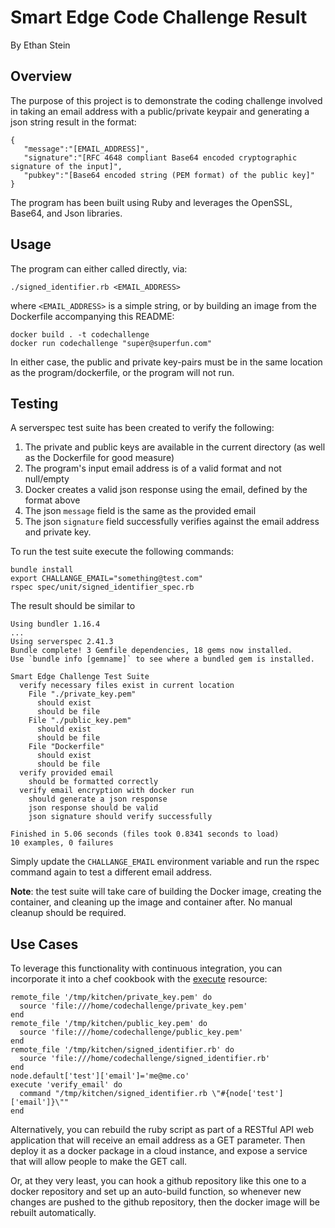 # Smart Edge Code Challenge Result
By Ethan Stein

## Overview
The purpose of this project is to demonstrate the coding challenge involved in taking an email address with a public/private keypair and generating a json string result in the format:
```
{
   "message":"[EMAIL_ADDRESS]",
   "signature":"[RFC 4648 compliant Base64 encoded cryptographic signature of the input]",
   "pubkey":"[Base64 encoded string (PEM format) of the public key]"
}
```
The program has been built using Ruby and leverages the OpenSSL, Base64, and Json libraries.

## Usage
The program can either called directly, via:

`./signed_identifier.rb <EMAIL_ADDRESS>` 

where `<EMAIL_ADDRESS>` is a simple string, or by building an image from the Dockerfile accompanying this README:
```
docker build . -t codechallenge
docker run codechallenge "super@superfun.com"
```

In either case, the public and private key-pairs must be in the same location as the program/dockerfile, or the program will not run.

## Testing

A serverspec test suite has been created to verify the following:
1. The private and public keys are available in the current directory (as well as the Dockerfile for good measure)
2. The program's input email address is of a valid format and not null/empty
2. Docker creates a valid json response using the email, defined by the format above
3. The json `message` field is the same as the provided email
4. The json `signature` field successfully verifies against the email address and private key. 

To run the test suite execute the following commands:

```
bundle install
export CHALLANGE_EMAIL="something@test.com"
rspec spec/unit/signed_identifier_spec.rb
```

The result should be similar to

```
Using bundler 1.16.4
...
Using serverspec 2.41.3
Bundle complete! 3 Gemfile dependencies, 18 gems now installed.
Use `bundle info [gemname]` to see where a bundled gem is installed.

Smart Edge Challenge Test Suite
  verify necessary files exist in current location
    File "./private_key.pem"
      should exist
      should be file
    File "./public_key.pem"
      should exist
      should be file
    File "Dockerfile"
      should exist
      should be file
  verify provided email
    should be formatted correctly
  verify email encryption with docker run
    should generate a json response
    json response should be valid
    json signature should verify successfully

Finished in 5.06 seconds (files took 0.8341 seconds to load)
10 examples, 0 failures
```

Simply update the `CHALLANGE_EMAIL` environment variable and run the rspec command again to test a different email address.

**Note**: the test suite will take care of building the Docker image, creating the container, and cleaning up the image and container after. No manual cleanup should be required.

## Use Cases
To leverage this functionality with continuous integration, you can incorporate it into a chef cookbook with the [execute](https://docs.chef.io/resource_execute.html) resource:
```
remote_file '/tmp/kitchen/private_key.pem' do
  source 'file:///home/codechallenge/private_key.pem'
end
remote_file '/tmp/kitchen/public_key.pem' do
  source 'file:///home/codechallenge/public_key.pem'
end
remote_file '/tmp/kitchen/signed_identifier.rb' do
  source 'file:///home/codechallenge/signed_identifier.rb'
end
node.default['test']['email']='me@me.co'
execute 'verify_email' do
  command "/tmp/kitchen/signed_identifier.rb \"#{node['test']['email']}\""
end
```
Alternatively, you can rebuild the ruby script as part of a RESTful API web application that will receive an email address as a GET parameter. Then deploy it as a docker package in a cloud instance, and expose a service that will allow people to make the GET call.

Or, at they very least, you can hook a github repository like this one to a docker repository and set up an auto-build function, so whenever new changes are pushed to the github repository, then the docker image will be rebuilt automatically.